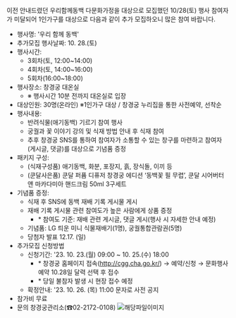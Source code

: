 이전 안내드렸던 우리함께동백 다문화가정을 대상으로 모집했던 10/28(토) 행사 참여자가 미달되어 1인가구를 대상으로 다음과 같이 추가 모집하오니 많은 참여 바랍니다.

- 행사명: '우리 함께 동백'
- 추가모집 행사날짜: 10. 28.(토)
- 행사시간:
  - 3회차(토, 12:00~14:00)
  - 4회차(토, 14:00~16:00)
  - 5회차(16:00~18:00)
- 행사장소: 창경궁 대온실
  - ※ 행사시간 10분 전까지 대온실로 입장
- 대상인원: 30명(온라인) ※1인가구 대상 / 창경궁 누리집을 통한 사전예약, 선착순
- 행사내용:
  - 반려식물(애기동백) 기르기 참여 행사
  - 궁궐과 꽃 이야기 강의 및 식재 방법 안내 후 식재 참여
  - 추후 창경궁 SNS를 통하여 참여자가 소통할 수 있는 창구를 마련하고 참여자(게시글, 댓글)를 대상으로 기념품 증정
- 패키지 구성:
  - (식재구성품) 애기동백, 화분, 포장지, 흙, 장식돌, 이끼 등
  - (쿤달사은품) 쿤달 퍼퓸 디퓨저 창경궁 에디션 ‘동백꽃 필 무렵’, 쿤달 시어버터 앤 마카다미아 핸드크림 50ml 3구세트
- 기념품 증정:
  - 식재 후 SNS에 동백 재배 기록 게시물 게시
  - 재배 기록 게시물 관련 참여도가 높은 사람에게 상품 증정
    - \* 참여도 기준: 재배 관련 게시글, 댓글 게시(행사 시 자세한 안내 예정)
  - 기념품: LG 틔운 미니 식물재배기(1명), 궁궐통합관람권(5명)
  - 당첨자 발표 12.17. (일)
- 추가모집 신청방법
  - 신청기간: '23. 10. 23.(월) 09:00 ~ 10. 25.(수) 18:00
    - \* 창경궁 홈페이지 접속(http://cgg.cha.go.kr/) → 예약/신청 → 문화행사예약 10.28일 달력 선택 후 접수
    - \* 당일 불참자 발생 시 현장 접수 예정
  - 확정안내: '23. 10. 26. (목) 11:00 문자로 사전 공지
- 참가비 무료
- 문의 창경궁관리소(☎02-2172-0108) ![해당파일이미지](https://cgg.cha.go.kr/agapp/cmm/fms/getImage.do?atchFileId=FILE_000000000140332&fileSn=1)